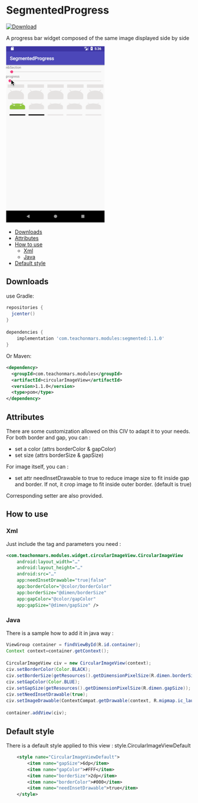 # SegmentedProgress

[ ![Download](https://api.bintray.com/packages/teachonmars/modules/SegmentedProgress/images/download.svg) ](https://bintray.com/teachonmars/modules/SegmentedProgress/_latestVersion)

A progress bar widget composed of the same image displayed side by side

![SegmentedProgress sample](documentation/SegmentedProgress.gif)

  * [Downloads](#downloads)
  * [Attributes](#attributes)
  * [How to use](#how-to-use)
    + [Xml](#xml)
    + [Java](#java)
  * [Default style](#default-style)

## Downloads
use Gradle:

```gradle
repositories {
  jcenter()
}

dependencies {
    implementation 'com.teachonmars.modules:segmented:1.1.0'
}
```

Or Maven:

```xml
<dependency>
  <groupId>com.teachonmars.modules</groupId>
  <artifactId>circularImageView</artifactId>
  <version>1.1.0</version>
  <type>pom</type>
</dependency>

```

## Attributes

There are some customization allowed on this CIV to adapt it to your needs.
For both border and gap, you can :
- set a color (attrs borderColor & gapColor)
- set size (attrs borderSize & gapSize)

For image itself, you can :
- set attr needInsetDrawable to true to reduce image size to fit inside gap and border. If not, it crop image to fit inside outer border. (default is true)

Corresponding setter are also provided.

## How to use
### Xml

Just include the tag and parameters you need :

```xml
<com.teachonmars.modules.widget.circularImageView.CircularImageView
    android:layout_width="…"
    android:layout_height="…"
    android:src="…"
    app:needInsetDrawable="true|false" 
    app:borderColor="@color/borderColor"
    app:borderSize="@dimen/borderSize"
    app:gapColor="@color/gapColor"
    app:gapSize="@dimen/gapSize" />
```
### Java

There is a sample how to add it in java way :
```java
ViewGroup container = findViewById(R.id.container);
Context context=container.getContext();
 
CircularImageView civ = new CircularImageView(context);
civ.setBorderColor(Color.BLACK);
civ.setBorderSize(getResources().getDimensionPixelSize(R.dimen.borderSize));
civ.setGapColor(Color.BLUE);
civ.setGapSize(getResources().getDimensionPixelSize(R.dimen.gapSize));
civ.setNeedInsetDrawable(true);
civ.setImageDrawable(ContextCompat.getDrawable(context, R.mipmap.ic_launcher));
 
container.addView(civ);
```

## Default style
There is a default style applied to this view  : style.CircularImageViewDefault 

```xml
    <style name="CircularImageViewDefault">
        <item name="gapSize">6dp</item>
        <item name="gapColor">#FFF</item>
        <item name="borderSize">2dp</item>
        <item name="borderColor">#000</item>
        <item name="needInsetDrawable">true</item>
    </style>
```
